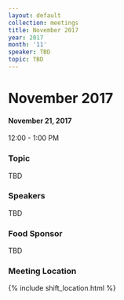 ```yaml
---
layout: default
collection: meetings
title: November 2017
year: 2017
month: '11'
speaker: TBD
topic: TBD
---
```


# November 2017

#### November 21, 2017
12:00 - 1:00 PM

### Topic

TBD

### Speakers

TBD

### Food Sponsor

TBD

### Meeting Location
{% include shift_location.html %}

